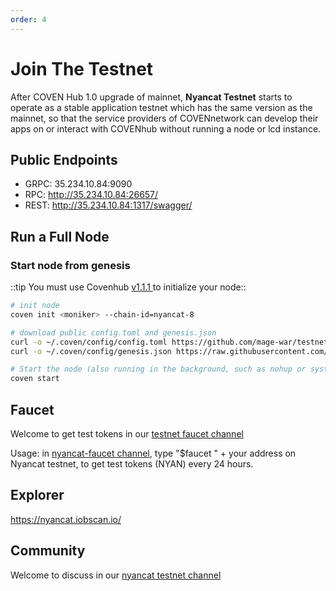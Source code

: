```yaml
---
order: 4
---
```


# Join The Testnet

After COVEN Hub 1.0 upgrade of mainnet, **Nyancat Testnet** starts to operate as a stable application testnet which has the same version as the mainnet, so that the service providers of COVENnetwork can develop their apps on or interact with COVENhub without running a node or lcd instance.

## Public Endpoints

- GRPC: 35.234.10.84:9090
- RPC: http://35.234.10.84:26657/
- REST: http://35.234.10.84:1317/swagger/



## Run a Full Node

### Start node from genesis
::tip 
You must use Covenhub [v1.1.1](https://github.com/mage-war/coven/releases/tag/v1.1.1)[ ](https://github.com/mage-war/coven/releases/tag/v1.0.1) to initialize your node::

```bash
# init node
coven init <moniker> --chain-id=nyancat-8

# download public config.toml and genesis.json
curl -o ~/.coven/config/config.toml https://github.com/mage-war/testnets/blob/master/nyancat/config/config.toml
curl -o ~/.coven/config/genesis.json https://raw.githubusercontent.com/mage-war/testnets/master/nyancat/config/genesis.json

# Start the node (also running in the background, such as nohup or systemd)
coven start
```



## Faucet

Welcome to get test tokens in our [testnet faucet channel](https://discord.gg/Z6PXeTb5Mt) 

Usage: in [nyancat-faucet channel](https://discord.gg/Z6PXeTb5Mt), type "$faucet " + your address on Nyancat testnet, to get test tokens (NYAN) every 24 hours.

## Explorer

<https://nyancat.iobscan.io/>

## Community

Welcome to discuss in our [nyancat testnet channel](https://discord.gg/9cSt7MX2fn) 
